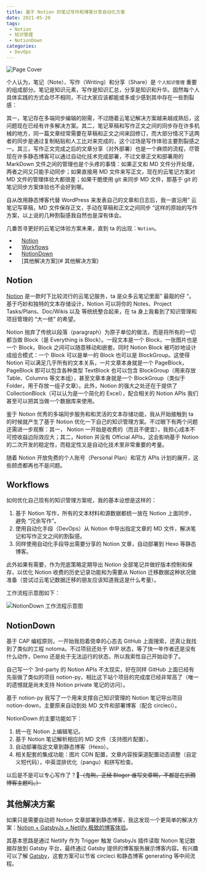 ```yaml
---
title: 基于 Notion 的笔记写作和博客分享自动化方案
date: 2021-05-20
tags:
 - Notion
 - 知识管理
 - NotionDown
categories:
 - DevOps
---
```



![Page Cover](https://www.notion.so/image/https%3A%252F%252Fwww.notion.so%252Fimages%252Fpage-cover%252Fwoodcuts_16.jpg)


<!-- draft

1. 背景
1. Notion
1. Solution & Workflows
1. 流程图
    1. refer：[https://github.com/soruly/trace.moe#overview](https://github.com/soruly/trace.moe#overview)
1. NotionDown

-->

个人认为，笔记（Note）、写作（Writing）和分享（Share）是 `个人知识管理` 重要的组成部分。笔记是知识元素，写作是知识汇总，分享是知识和升华。固然每个人具体实践的方式会尽不相同，不过大家应该都能或多或少感到其中存在一些割裂感：

其一，笔记存在多端同步编辑的刚需，不过随着云笔记解决方案越来越成熟后，这问题现在已经有许多解决方案。其二，笔记草稿和写作正文之间的同步存在许多机械的地方，同一篇文章经常需要在草稿和正文之间来回修订，而大部分情况下这两者的同步是通过复制粘贴和人工比对来完成的，这个过场是写作体验主要割裂感之一。其三，写作正文完成之后的文章分享（对外部署）也是一个麻烦的流程，尽管现在许多静态博客可以通过自动化技术完成部署，不过文章正文和部署用的 MarkDown 文件之间的管理也是个头疼的事情：如果正文和 MD 文件分开处理，两者之间又只能手动同步；如果直接用 MD 文件来写正文，现在的云笔记方案对 MD 文件的管理体验大都很差；如果干脆使用 git 来同步 MD 文件，那基于 git 的笔记同步方案体验也不会好到哪。

自从改用静态博客代替 WordPress 来发表自己的文章和日志后，我一直沿用” 云笔记写草稿，MD 文件保存正文，手动在草稿和正文之间同步 “这样的原始的写作方案，以上说的几种割裂感我自然也是深有体会。

几番苦寻更好的云笔记体验方案未果，直到 ta 的出现：`Notion`。

* &nbsp;&nbsp;&nbsp;&nbsp;[Notion](#notion)
 * &nbsp;&nbsp;&nbsp;&nbsp;[Workflows](#workflows)
 * &nbsp;&nbsp;&nbsp;&nbsp;[NotionDown](#notiondown)
 * &nbsp;&nbsp;&nbsp;&nbsp;[其他解决方案](# 其他解决方案)

## Notion

[Notion](http://notion.so) 是一款时下比较流行的云笔记服务，ta 是众多云笔记里面” 最靓的仔 “。基于巧妙和独特的文本存储设计，Notion 可以将你的 Notes、Project Tasks/Plans、Doc/Wikis 以及  等统统整合起来，在 ta 身上我看到了知识管理和项目管理的 “大一统” 的希望。

Notion 抛弃了传统以段落（paragraph）为原子单位的做法，而是将所有的一切都当做 Block（是 Everything is Block）。一段文本是一个 Block，一张图片也是一个 Block，Block 之间可以随意移动和嵌套。同时 Notion Block 被巧妙地设计成组合模式：一个 Block 可以是单一的 Block 也可以是 BlockGroup。这使得 Notion 可以满足几乎所有的文本关系，一片文章本身就是一个 PageBlock，PageBlock 即可以包含各种类型 TextBlock 也可以包含 BlockGroup（用来存放 Table、Columns 等文本组），甚至文章本身就是一个 BlockGroup（类似于 Folder，用于存放一组子文章）。此外，Notion 的强大之处还在于提供了 CollectionBlock（可以认为是一个简化的 Excel），配合相关的 Notion APIs 我们甚至可以把其当做一个数据库来使用。

鉴于 Notion 优秀的多端同步服务和和灵活的文本存储功能，我从开始接触到 ta 的时候就产生了基于 Notion 优化一下自己的知识管理方案。不过眼下有两个问题还需进一步观察：其一， Notion 一开始是收费的（而且不便宜），我担心成本不可控收益边际效应大；其二，Notion 并没有 Official APIs，这会影响基于 Notion 的二次开发的稳定性，而稳定性又是自动化技术里非常重要的考量。

随着 Notion 开放免费的个人账号（Personal Plan）和官方 APIs 计划的展开，这些顾虑都再也不是问题。

## Workflows

如何优化自己现有的知识管理方案呢，我的基本设想是这样的：

1. 基于 Notion 写作，所有的文本材料和源数据都统一放在 Notion 上面同步，避免 “冗余写作”。
1. 使用自动化手段（DevOps）从 Notion 中导出指定文章的 MD 文件，解决笔记和写作正文之间的割裂感。
1. 同样使用自动化手段导出需要分享的 Notion 文章，自动部署到 Hexo 等静态博客。

此外如果有需要，作为兜底策略定期导出 Notion 全部笔记并做好版本控制和保存，以优化 Notion 收费的历史记录功能和为需要从 Notion 迁移数据这种状况做准备（尝试过云笔记数据迁移的朋友应该知道我这是什么考量）。

工作流程示意图如下：

![NotionDown 工作流程示意图](https://s3.us-west-2.amazonaws.com/secure.notion-static.com/737ff770-dc4c-44e3-ba32-90c98bd8bd33/Untitled.png?X-Amz-Algorithm=AWS4-HMAC-SHA256&X-Amz-Credential=AKIAT73L2G45O3KS52Y5%2F20210701%2Fus-west-2%2Fs3%2Faws4_request&X-Amz-Date=20210701T134806Z&X-Amz-Expires=86400&X-Amz-Signature=1a1ade31b28899bdf63c6ca8b21bb42d6d9de4ea037d27fcab0e4069b4f30c3d&X-Amz-SignedHeaders=host)

## NotionDown

基于 CAP 编程原则，一开始我抱着侥幸的心态去 GitHub 上面搜索，还真让我找到了类似的工程 notoma。不过项目还处于 WIP  状态，等了快一年作者还是没有什么动作，Demo 还是处于无法运行的状态，所以我索性自己开始动手了。

自己写一个 3rd-party 的 Notion APIs 不太现实，好在同样 GitHub 上面已经有先驱做了类似的项目 notion-py，相比这下站个项目的完成度已经非常高了（唯一的遗憾就是尚未支持 Notion private 笔记的访问）。

基于 notion-py 我写了一个用来支撑自己知识管理的 Notion 笔记导出项目 notion-down，主要原来自动到处 MD 文件和部署博客（配合 circleci）。

NotionDown 的主要功能如下：

1. 统一在 Notion 上编辑笔记。
1. 基于 Notion 笔记解析相应的 MD 文件（支持图片配置）。
1. 自动部署指定文章到静态博客（Hexo）。
1. 相关配套的集成功能：图片 CDN 配置，文章内容按渠道配置动态调整（自定义短代码），中英混排优化（pangu）和拼写检查。

以后是不是可以专心写作了？🤣~~（鬼咧，正经 Bloger 谁写文章啊，不都是在折腾博客主题吗。）~~

## 其他解决方案

如果只是需要自动把 Notion 文章部署到静态博客，我这发现一个更简单的解决方案：[Notion + GatsbyJs + Netlify 极致的博客体验](https://chenhuichao.com/c32f80ee1ca84d45aaf63ee170e3c267)。

其基本思路是通过 Netlify 作为 Trigger 触发 GatsbyJs 插件读取 Notion 笔记数据存放到 Gatsby 平台，最终通过 Gatsby 提供的博客服务展示博客内容。有兴趣可以了解 [Gatsby](https://www.gatsbyjs.com/)，这套方案可以节省 circleci 和静态博客 generating 等中间流程。





<!-- Generated by HexoWriter
notion-down.version = 0.1.0
notion-down.revision = b'7581650'
Title = 基于 Notion 的笔记写作和博客分享自动化方案
Date = 2021-05-20
Published = true
Category = DevOps
Tag = ['Notion', '知识管理', 'NotionDown']
FileLocate = devops
FileName = notion-to-markdown-file-automating-solution
-->
